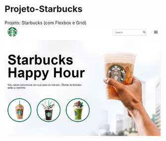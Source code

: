 # Projeto-Starbucks
 Projeto: Starbucks (com Flexbox e Grid)
<a href="https://fernandoromeroalves.github.io/projeto-awax/home.html"><img src="assets/imagens/Captura.png" alt=""></a> 
